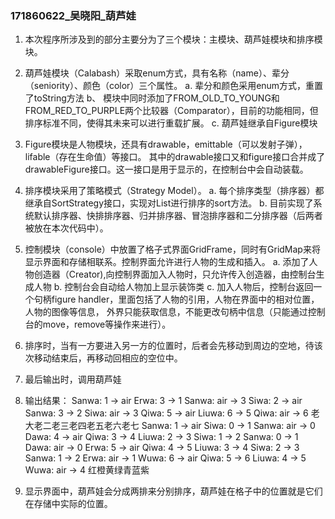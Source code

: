 ### 171860622_吴晓阳_葫芦娃
1. 本次程序所涉及到的部分主要分为了三个模块：主模块、葫芦娃模块和排序模块。

2. 葫芦娃模块（Calabash）采取enum方式，具有名称（name）、辈分（seniority）、颜色（color）三个属性。
  a.  辈分和颜色采用enum方式，重置了toString方法
  b、 模块中同时添加了FROM_OLD_TO_YOUNG和FROM_RED_TO_PURPLE两个比较器（Comparator），目前的功能相同，但排序标准不同，使得其未来可以进行重载扩展。
  c.  葫芦娃继承自Figure模块
  
3. Figure模块是人物模块，还具有drawable，emittable（可以发射子弹），lifable（存在生命值）等接口。
   其中的drawable接口又和figure接口合并成了drawableFigure接口。这一接口是用于显示的，在控制台中会自动装载。

4. 排序模块采用了策略模式（Strategy Model）。
  a.  每个排序类型（排序器）都继承自SortStrategy接口，实现对List进行排序的sort方法。
  b.  目前实现了系统默认排序器、快排排序器、归并排序器、冒泡排序器和二分排序器（后两者被放在本次代码中）。

5. 控制模块（console）中放置了格子式界面GridFrame，同时有GridMap来将显示界面和存储相联系。控制界面允许进行人物的生成和插入。
  a.  添加了人物创造器（Creator),向控制界面加入人物时，只允许传入创造器，由控制台生成人物
  b.  控制台会自动给人物加上显示装饰类
  c.  加入人物后，控制台返回一个句柄figure handler，里面包括了人物的引用，人物在界面中的相对位置，人物的图像等信息，
      外界只能获取信息，不能更改句柄中信息（只能通过控制台的move，remove等操作来进行）。
	  
6.	排序时，当有一方要进入另一方的位置时，后者会先移动到周边的空地，待该次移动结束后，再移动回相应的空位中。

7.	最后输出时，调用葫芦娃
8. 输出结果：
Sanwa: 1 -> air
Erwa: 3 -> 1
Sanwa: air -> 3
Siwa: 2 -> air
Sanwa: 3 -> 2
Siwa: air -> 3
Qiwa: 5 -> air
Liuwa: 6 -> 5
Qiwa: air -> 6
老大老二老三老四老五老六老七
Sanwa: 1 -> air
Siwa: 0 -> 1
Sanwa: air -> 0
Dawa: 4 -> air
Qiwa: 3 -> 4
Liuwa: 2 -> 3
Siwa: 1 -> 2
Sanwa: 0 -> 1
Dawa: air -> 0
Erwa: 5 -> air
Qiwa: 4 -> 5
Liuwa: 3 -> 4
Siwa: 2 -> 3
Sanwa: 1 -> 2
Erwa: air -> 1
Wuwa: 6 -> air
Qiwa: 5 -> 6
Liuwa: 4 -> 5
Wuwa: air -> 4
红橙黄绿青蓝紫

9. 显示界面中，葫芦娃会分成两排来分别排序，葫芦娃在格子中的位置就是它们在存储中实际的位置。
